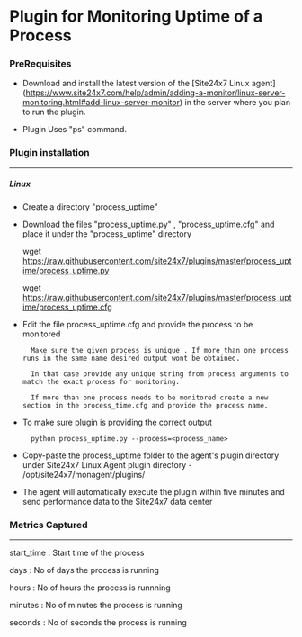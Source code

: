 Plugin for Monitoring Uptime of a Process
=========================================

### PreRequisites

- Download and install the latest version of the [Site24x7 Linux agent] (https://www.site24x7.com/help/admin/adding-a-monitor/linux-server-monitoring.html#add-linux-server-monitor) in the server where you plan to run the plugin. 

- Plugin Uses "ps" command.

### Plugin installation
---
##### Linux 

- Create a directory "process_uptime"

- Download the files "process_uptime.py" , "process_uptime.cfg" and place it under the "process_uptime" directory
  
  wget https://raw.githubusercontent.com/site24x7/plugins/master/process_uptime/process_uptime.py

  wget https://raw.githubusercontent.com/site24x7/plugins/master/process_uptime/process_uptime.cfg
	
- Edit the file process_uptime.cfg and provide the process to be monitored

        Make sure the given process is unique . If more than one process runs in the same name desired output wont be obtained.

        In that case provide any unique string from process arguments to match the exact process for monitoring.

        If more than one process needs to be monitored create a new section in the process_time.cfg and provide the process name.

- To make sure plugin is providing the correct output

        python process_uptime.py --process=<process_name>
 
- Copy-paste the process_uptime folder to the agent's plugin directory  under Site24x7 Linux Agent plugin directory - /opt/site24x7/monagent/plugins/
  
- The agent will automatically execute the plugin within five minutes and send performance data to the Site24x7 data center


### Metrics Captured
---

start_time : Start time of the process

days : No of days the process is running

hours : No of hours the process is runnning

minutes : No of minutes the process is running

seconds : No of seconds the process is running